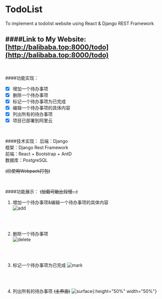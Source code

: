 # TodoList
To implement a todolist website using React &amp; Django REST Framework


####Link to My Website:  
[http://balibaba.top:8000/todo](http://balibaba.top:8000/todo)
<br>
---
<br>

####功能实现：

* [x] 增加一个待办事项  
* [x] 删除一个待办事项  
* [x] 标记一个待办事项为已完成  
* [x] 编辑一个待办事项的具体内容  
* [x] 列出所有的待办事项  
* [x] 项目已部署到阿里云
<br>

####技术实现：
后端：Django  
框架：Django Rest Framework  
前端：React + Bootstrap + AntD  
数据库：PostgreSQL  

~~(已使用Webpack打包)~~

<br>

####功能展示：
~~(加载可能比较慢...)~~  

1. 增加一个待办事项&编辑一个待办事项的具体内容  
![add](https://cl.ly/2u1c190z3R0E/Screen%20Recording%202018-05-10%20at%2003.40.06.31%20PM.gif)
<br>
<br>

2. 删除一个待办事项  
![delete](https://cl.ly/2z3q1v2N2p3L/Screen%20Recording%202018-05-10%20at%2003.42.33.89%20PM.gif)
<br>
<br>

3. 标记一个待办事项为已完成 
![mark](https://cl.ly/1F2n1B3d3U2r/Screen%20Recording%202018-05-10%20at%2003.43.19.96%20PM.gif)
<br>
<br>

4. 列出所有的待办事项 ~~(主界面)~~
![surface](https://cl.ly/3M023S1l370a/Image%202018-05-10%20at%203.19.27%20PM.png){:height="50%" width="50%"}
<br>
<br>




